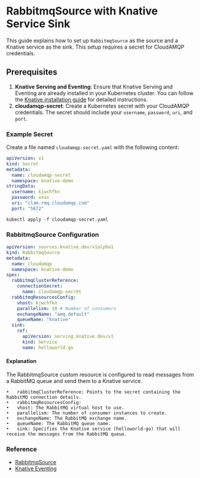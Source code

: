 # RabbitmqSource with Knative Service Sink

This guide explains how to set up `RabbitmqSource` as the source and a Knative service as the sink. This setup requires a secret for CloudAMQP credentials.

## Prerequisites

1. **Knative Serving and Eventing**: Ensure that Knative Serving and Eventing are already installed in your Kubernetes cluster. You can follow the [Knative installation guide](https://knative.dev/docs/install/) for detailed instructions.
2. **cloudamqp-secret**: Create a Kubernetes secret with your CloudAMQP credentials. The secret should include your `username`, `password`, `uri`, and `port`.

### Example Secret

Create a file named `cloudamqp-secret.yaml` with the following content:

```yaml
apiVersion: v1
kind: Secret
metadata:
  name: cloudamqp-secret
  namespace: knative-demo
stringData:
  username: kjwchfkn
  password: xxxx
  uri: "clam.rmq.cloudamqp.com"
  port: "5672"
```

```shell
kubectl apply -f cloudamqp-secret.yaml
```

### RabbitmqSource Configuration

```yaml
apiVersion: sources.knative.dev/v1alpha1
kind: RabbitmqSource
metadata:
  name: cloudamqp
  namespace: knative-demo
spec:
  rabbitmqClusterReference:
    connectionSecret:
      name: cloudamqp-secret
  rabbitmqResourcesConfig:
    vhost: kjwchfkn
    parallelism: 10 # Number of consumers
    exchangeName: "amq.default"
    queueName: "knative"
  sink:
    ref:
      apiVersion: serving.knative.dev/v1
      kind: Service
      name: helloworld-go
```

#### Explanation

The RabbitmqSource custom resource is configured to read messages from a RabbitMQ queue and send them to a Knative service.

	•	rabbitmqClusterReference: Points to the secret containing the RabbitMQ connection details.
	•	rabbitmqResourcesConfig:
	•	vhost: The RabbitMQ virtual host to use.
	•	parallelism: The number of consumer instances to create.
	•	exchangeName: The RabbitMQ exchange name.
	•	queueName: The RabbitMQ queue name.
	•	sink: Specifies the Knative service (helloworld-go) that will receive the messages from the RabbitMQ queue.

### Reference

- [RabbitmqSource](https://knative.dev/docs/eventing/samples/rabbitmq-source/)
- [Knative Eventing](https://knative.dev/docs/eventing/)